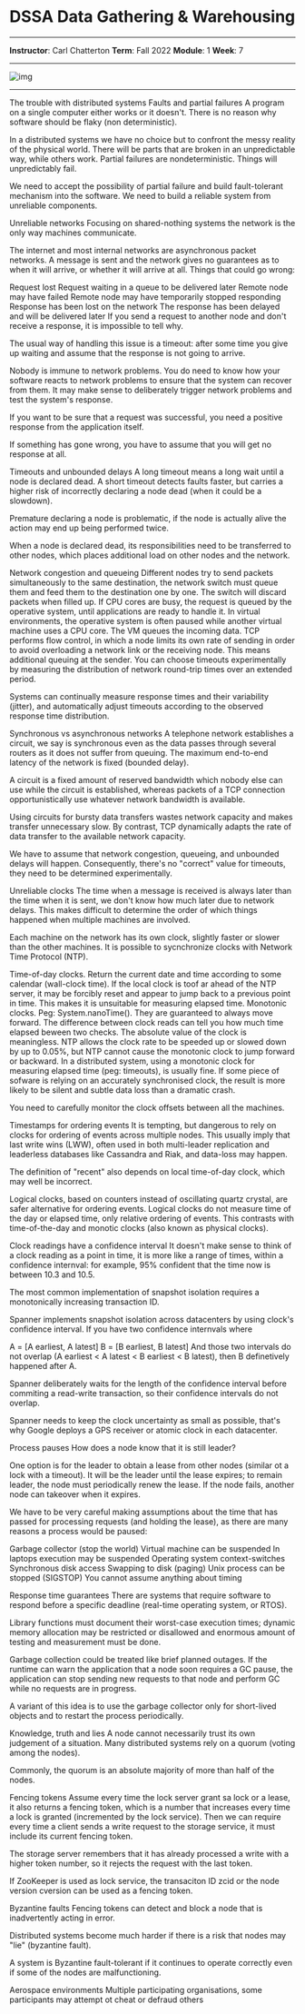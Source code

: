 # DSSA Data Gathering & Warehousing
---

**Instructor**: Carl Chatterton 
**Term**: Fall 2022 
**Module**: 1 
**Week**: 7

---

![img](/assets/img/k8s-meme.jpg)

---

The trouble with distributed systems
Faults and partial failures
A program on a single computer either works or it doesn't. There is no reason why software should be flaky (non deterministic).

In a distributed systems we have no choice but to confront the messy reality of the physical world. There will be parts that are broken in an unpredictable way, while others work. Partial failures are nondeterministic. Things will unpredictably fail.

We need to accept the possibility of partial failure and build fault-tolerant mechanism into the software. We need to build a reliable system from unreliable components.

Unreliable networks
Focusing on shared-nothing systems the network is the only way machines communicate.

The internet and most internal networks are asynchronous packet networks. A message is sent and the network gives no guarantees as to when it will arrive, or whether it will arrive at all. Things that could go wrong:

Request lost
Request waiting in a queue to be delivered later
Remote node may have failed
Remote node may have temporarily stopped responding
Response has been lost on the network
The response has been delayed and will be delivered later
If you send a request to another node and don't receive a response, it is impossible to tell why.

The usual way of handling this issue is a timeout: after some time you give up waiting and assume that the response is not going to arrive.

Nobody is immune to network problems. You do need to know how your software reacts to network problems to ensure that the system can recover from them. It may make sense to deliberately trigger network problems and test the system's response.

If you want to be sure that a request was successful, you need a positive response from the application itself.

If something has gone wrong, you have to assume that you will get no response at all.

Timeouts and unbounded delays
A long timeout means a long wait until a node is declared dead. A short timeout detects faults faster, but carries a higher risk of incorrectly declaring a node dead (when it could be a slowdown).

Premature declaring a node is problematic, if the node is actually alive the action may end up being performed twice.

When a node is declared dead, its responsibilities need to be transferred to other nodes, which places additional load on other nodes and the network.

Network congestion and queueing
Different nodes try to send packets simultaneously to the same destination, the network switch must queue them and feed them to the destination one by one. The switch will discard packets when filled up.
If CPU cores are busy, the request is queued by the operative system, until applications are ready to handle it.
In virtual environments, the operative system is often paused while another virtual machine uses a CPU core. The VM queues the incoming data.
TCP performs flow control, in which a node limits its own rate of sending in order to avoid overloading a network link or the receiving node. This means additional queuing at the sender.
You can choose timeouts experimentally by measuring the distribution of network round-trip times over an extended period.

Systems can continually measure response times and their variability (jitter), and automatically adjust timeouts according to the observed response time distribution.

Synchronous vs asynchronous networks
A telephone network establishes a circuit, we say is synchronous even as the data passes through several routers as it does not suffer from queuing. The maximum end-to-end latency of the network is fixed (bounded delay).

A circuit is a fixed amount of reserved bandwidth which nobody else can use while the circuit is established, whereas packets of a TCP connection opportunistically use whatever network bandwidth is available.

Using circuits for bursty data transfers wastes network capacity and makes transfer unnecessary slow. By contrast, TCP dynamically adapts the rate of data transfer to the available network capacity.

We have to assume that network congestion, queueing, and unbounded delays will happen. Consequently, there's no "correct" value for timeouts, they need to be determined experimentally.

Unreliable clocks
The time when a message is received is always later than the time when it is sent, we don't know how much later due to network delays. This makes difficult to determine the order of which things happened when multiple machines are involved.

Each machine on the network has its own clock, slightly faster or slower than the other machines. It is possible to sycnchronize clocks with Network Time Protocol (NTP).

Time-of-day clocks. Return the current date and time according to some calendar (wall-clock time). If the local clock is toof ar ahead of the NTP server, it may be forcibly reset and appear to jump back to a previous point in time. This makes it is unsuitable for measuring elapsed time.
Monotonic clocks. Peg: System.nanoTime(). They are guaranteed to always move forward. The difference between clock reads can tell you how much time elapsed beween two checks. The absolute value of the clock is meaningless. NTP allows the clock rate to be speeded up or slowed down by up to 0.05%, but NTP cannot cause the monotonic clock to jump forward or backward. In a distributed system, using a monotonic clock for measuring elapsed time (peg: timeouts), is usually fine.
If some piece of sofware is relying on an accurately synchronised clock, the result is more likely to be silent and subtle data loss than a dramatic crash.

You need to carefully monitor the clock offsets between all the machines.

Timestamps for ordering events
It is tempting, but dangerous to rely on clocks for ordering of events across multiple nodes. This usually imply that last write wins (LWW), often used in both multi-leader replication and leaderless databases like Cassandra and Riak, and data-loss may happen.

The definition of "recent" also depends on local time-of-day clock, which may well be incorrect.

Logical clocks, based on counters instead of oscillating quartz crystal, are safer alternative for ordering events. Logical clocks do not measure time of the day or elapsed time, only relative ordering of events. This contrasts with time-of-the-day and monotic clocks (also known as physical clocks).

Clock readings have a confidence interval
It doesn't make sense to think of a clock reading as a point in time, it is more like a range of times, within a confidence internval: for example, 95% confident that the time now is between 10.3 and 10.5.

The most common implementation of snapshot isolation requires a monotonically increasing transaction ID.

Spanner implements snapshot isolation across datacenters by using clock's confidence interval. If you have two confidence internvals where

A = [A earliest, A latest]
B = [B earliest, B latest]
And those two intervals do not overlap (A earliest < A latest < B earliest < B latest), then B definetively happened after A.

Spanner deliberately waits for the length of the confidence interval before commiting a read-write transaction, so their confidence intervals do not overlap.

Spanner needs to keep the clock uncertainty as small as possible, that's why Google deploys a GPS receiver or atomic clock in each datacenter.

Process pauses
How does a node know that it is still leader?

One option is for the leader to obtain a lease from other nodes (similar ot a lock with a timeout). It will be the leader until the lease expires; to remain leader, the node must periodically renew the lease. If the node fails, another node can takeover when it expires.

We have to be very careful making assumptions about the time that has passed for processing requests (and holding the lease), as there are many reasons a process would be paused:

Garbage collector (stop the world)
Virtual machine can be suspended
In laptops execution may be suspended
Operating system context-switches
Synchronous disk access
Swapping to disk (paging)
Unix process can be stopped (SIGSTOP)
You cannot assume anything about timing

Response time guarantees
There are systems that require software to respond before a specific deadline (real-time operating system, or RTOS).

Library functions must document their worst-case execution times; dynamic memory allocation may be restricted or disallowed and enormous amount of testing and measurement must be done.

Garbage collection could be treated like brief planned outages. If the runtime can warn the application that a node soon requires a GC pause, the application can stop sending new requests to that node and perform GC while no requests are in progress.

A variant of this idea is to use the garbage collector only for short-lived objects and to restart the process periodically.

Knowledge, truth and lies
A node cannot necessarily trust its own judgement of a situation. Many distributed systems rely on a quorum (voting among the nodes).

Commonly, the quorum is an absolute majority of more than half of the nodes.

Fencing tokens
Assume every time the lock server grant sa lock or a lease, it also returns a fencing token, which is a number that increases every time a lock is granted (incremented by the lock service). Then we can require every time a client sends a write request to the storage service, it must include its current fencing token.

The storage server remembers that it has already processed a write with a higher token number, so it rejects the request with the last token.

If ZooKeeper is used as lock service, the transaciton ID zcid or the node version cversion can be used as a fencing token.

Byzantine faults
Fencing tokens can detect and block a node that is inadvertently acting in error.

Distributed systems become much harder if there is a risk that nodes may "lie" (byzantine fault).

A system is Byzantine fault-tolerant if it continues to operate correctly even if some of the nodes are malfunctioning.

Aerospace environments
Multiple participating organisations, some participants may attempt ot cheat or defraud others